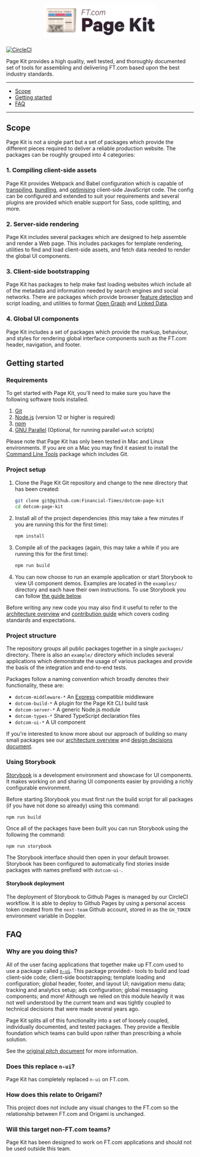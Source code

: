 <h1 align="center">
    <img alt="FT.com Page Kit" src="etc/logo.svg" width="300">
</h1>

[![CircleCI](https://circleci.com/gh/Financial-Times/dotcom-page-kit/tree/main.svg?style=svg&circle-token=2149091698510f3908776e16620b30494fdca26c)](https://circleci.com/gh/Financial-Times/dotcom-page-kit/tree/main)

Page Kit provides a high quality, well tested, and thoroughly documented set of tools for assembling and delivering FT.com based upon the best industry standards.

---

- [Scope](#scope)
- [Getting started](#getting-started)
- [FAQ](#faq)

---


## Scope

Page Kit is not a single part but a set of packages which provide the different pieces required to deliver a reliable production website. The packages can be roughly grouped into 4 categories:

### 1. Compiling client-side assets

Page Kit provides Webpack and Babel configuration which is capable of [transpiling], [bundling], and [optimising] client-side JavaScript code. The config can be configured and extended to suit your requirements and several plugins are provided which enable support for Sass, code splitting, and more.

[transpiling]: https://scotch.io/tutorials/javascript-transpilers-what-they-are-why-we-need-them
[bundling]: https://nolanlawson.com/2017/05/22/a-brief-and-incomplete-history-of-javascript-bundlers/
[optimising]: https://developers.google.com/web/fundamentals/performance/why-performance-matters/

### 2. Server-side rendering

Page Kit includes several packages which are designed to help assemble and render a Web page. This includes packages for template rendering, utilities to find and load client-side assets, and fetch data needed to render the global UI components.

### 3. Client-side bootstrapping

Page Kit has packages to help make fast loading websites which include all of the metadata and information needed by search engines and social networks. There are packages which provide browser [feature detection] and script loading, and utilities to format [Open Graph] and [Linked Data].

[feature detection]: https://en.wikipedia.org/wiki/Feature_detection_(web_development)
[Open Graph]: http://ogp.me/
[Linked Data]: https://json-ld.org/

### 4. Global UI components

Page Kit includes a set of packages which provide the markup, behaviour, and styles for rendering global interface components such as the FT.com header, navigation, and footer.


## Getting started

### Requirements

To get started with Page Kit, you'll need to make sure you have the following software tools installed.

1. [Git](https://git-scm.com/)
2. [Node.js](https://nodejs.org/en/) (version 12 or higher is required)
3. [npm](http://npmjs.com/)
4. [GNU Parallel](https://www.gnu.org/software/parallel/) (Optional, for running parallel `watch` scripts)

Please note that Page Kit has only been tested in Mac and Linux environments. If you are on a Mac you may find it easiest to install the [Command Line Tools](https://developer.apple.com/download/more/) package which includes Git.


### Project setup

1. Clone the Page Kit Git repository and change to the new directory that has been created:

    ```bash
    git clone git@github.com:Financial-Times/dotcom-page-kit
    cd dotcom-page-kit
    ```

2. Install all of the project dependencies (this may take a few minutes if you are running this for the first time):

    ```bash
    npm install
    ```

3. Compile all of the packages (again, this may take a while if you are running this for the first time):

    ```bash
    npm run build
    ```

4. You can now choose to run an example application or start Storybook to view UI component demos. Examples are located in the `examples/` directory and each have their own instructions. To use Storybook you can follow [the guide below](#using-storybook).

Before writing any new code you may also find it useful to refer to the [architecture overview](architecture.md) and [contribution guide](contribution.md) which covers coding standards and expectations.


### Project structure

The repository groups all public packages together in a single `packages/` directory. There is also an `example/` directory which includes several applications which demonstrate the usage of various packages and provide the basis of the integration and end-to-end tests.

Packages follow a naming convention which broadly denotes their functionality, these are:

- `dotcom-middleware-*` An [Express] compatible middleware
- `dotcom-build-*` A plugin for the Page Kit CLI build task
- `dotcom-server-*` A generic Node.js module
- `dotcom-types-*` Shared TypeScript declaration files
- `dotcom-ui-*` A UI component

If you're interested to know more about our approach of building so many small packages see our [architecture overview](architecture.md) and [design decisions document](docs/design-decisions/many-small-packages.md).

[Express]: https://expressjs.com/


### Using Storybook

[Storybook] is a development environment and showcase for UI components. It makes working on and sharing UI components easier by providing a richly configurable environment.

[Storybook]: https://storybook.js.org/

Before starting Storybook you must first run the build script for all packages (if you have not done so already) using this command:

```
npm run build
```

Once all of the packages have been built you can run Storybook using the following the command:

```
npm run storybook
```

The Storybook interface should then open in your default browser. Storybook has been configured to automatically find stories inside packages with names prefixed with `dotcom-ui-`.

#### Storybook deployment
The deployment of Storybook to Github Pages is managed by our CircleCI workflow. It is able to deploy to Github Pages by using a personal access token created from the `next-team` Github account, stored in as the `GH_TOKEN` environment variable in Doppler.


## FAQ

### Why are you doing this?

All of the user facing applications that together make up FT.com used to use a package called [`n-ui`]. This package provided:- tools to build and load client-side code; client-side bootstrapping; template loading and configuration; global header, footer, and layout UI; navigation menu data; tracking and analytics setup; ads configuration; global messaging components; and more! Although we relied on this module heavily it was not well understood by the current team and was tightly coupled to technical decisions that were made several years ago.

Page Kit splits all of this functionality into a set of loosely coupled, individually documented, and tested packages. They provide a flexible foundation which teams can build upon rather than prescribing a whole solution.

See the [original pitch document] for more information.

[`n-ui`]: https://github.com/Financial-Times/n-ui
[original pitch document]: https://docs.google.com/document/d/1UNRbX-BpPESA4-wSfCb6DRYIijyOUhBJh99iUE95cU0/edit?usp=sharing

### Does this replace `n-ui`?

Page Kit has completely replaced `n-ui` on FT.com.

### How does this relate to Origami?

This project does not include any visual changes to the FT.com so the relationship between FT.com and Origami is unchanged.

### Will this target non-FT.com teams?

Page Kit has been designed to work on FT.com applications and should not be used outside this team.
